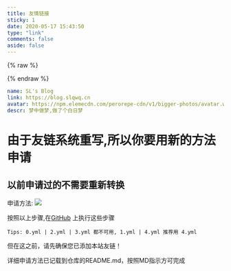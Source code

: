 ```yaml
---
title: 友情链接
sticky: 1
date: 2020-05-17 15:43:50
type: "link"
comments: false
aside: false
---
```

{% raw %}
<script src='https://npm.elemecdn.com/butterfly-friend@3.2.0/butterfly-friend.umd.js'></script>
<link rel="stylesheet" href="https://npm.elemecdn.com/butterfly-friend@3.2.0/style.css">
<script>
document.querySelector('.flink').insertAdjacentHTML('afterbegin',"<div id='friend1'></div>")
xkFriend.init({
  el: '#friend1', // 挂载容器
  api: [
    'https://friends.hesiy.cn/',
    'https://hamids.hesiy.cn/index.json'
  ], // 你的json链接列表，可以是多个。
  loading_img: 'https://npm.elemecdn.com/wytong-source@1.6.51492464118/photos/Okx1dLKT.webp', // 加载中的图片
  fail_img:
  'https://npm.elemecdn.com/wytong-source@1.6.51492638963/photos/error.gif' // // 加载失败的图片
})
</script>
{% endraw %}

```yaml
name: SL's Blog
link: https://blog.slqwq.cn
avatar: https://npm.elemecdn.com/perorepe-cdn/v1/bigger-photos/avatar.webp
descr: 梦中做梦,做了个白日梦
```

# 由于友链系统重写,所以你要用新的方法申请

## 以前申请过的不需要重新转换

申请方法:
![](https://rmt.ladydaily.com/fetch/hajeekn/storage/202205022004750.png)

按照以上步骤,在[GitHub](https://github.com/ladjeek-actions/friends/) 上执行这些步骤

`Tips: 0.yml | 2.yml | 3.yml 都不可用, 1.yml | 4.yml 推荐用 4.yml`


但在这之前，请先确保您已添加本站友链！

详细申请方法已记载到仓库的README.md，按照MD指示方可完成